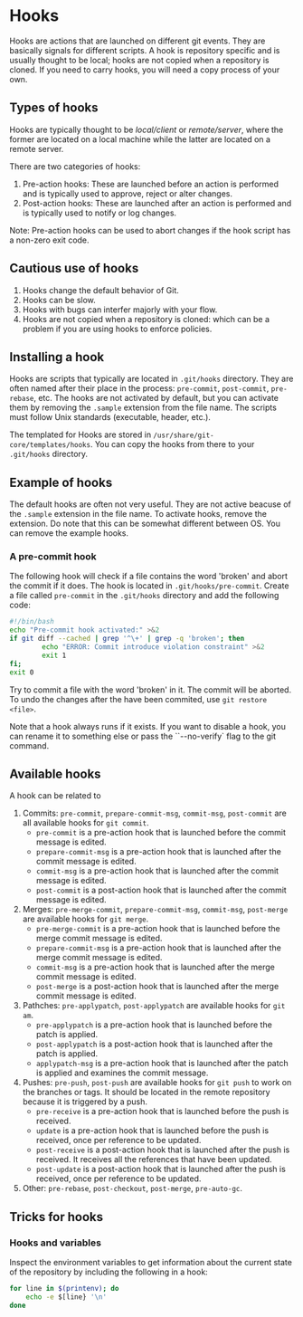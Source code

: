 # Hooks

Hooks are actions that are launched on different git events. They are basically
signals for different scripts. A hook is repository specific and is usually thought
to be local; hooks are not copied when a repository is cloned. If you need to carry hooks, you will need a copy process of your own.

## Types of hooks
Hooks are typically thought to be *local/client* or *remote/server*, where the former are located on a local machine while the latter are located on a remote server.

There are two categories of hooks:
1. Pre-action hooks: These are launched before an action is performed and is typically used to approve, reject or alter changes.
2. Post-action hooks: These are launched after an action is performed and is typically used to notify or log changes.

Note: Pre-action hooks can be used to abort changes if the hook script has a non-zero exit code.

## Cautious use of hooks
1. Hooks change the default behavior of Git.
2. Hooks can be slow.
3. Hooks with bugs can interfer majorly with your flow.
4. Hooks are not copied when a repository is cloned: which can be a problem if you are using hooks to enforce policies.

## Installing a hook
Hooks are scripts that typically are located in `.git/hooks` directory. They are often named after their place in the process: `pre-commit`, `post-commit`, `pre-rebase`, etc. The hooks are not activated by default, but you can activate them by removing the `.sample` extension from the file name. The scripts must follow Unix standards (executable, header, etc.).

The templated for Hooks are stored in `/usr/share/git-core/templates/hooks`. You can copy the hooks from there to your `.git/hooks` directory.

## Example of hooks
The default hooks are often not very useful. They are not active beacuse of the `.sample` extension in the file name. To activate hooks, remove the extension. Do note that this can be somewhat different between OS. You can remove the example hooks.

### A pre-commit hook
The following hook will check if a file contains the word 'broken' and abort the commit if it does. The hook is located in `.git/hooks/pre-commit`. Create a file called `pre-commit` in the `.git/hooks` directory and add the following code:
```bash
#!/bin/bash
echo "Pre-commit hook activated:" >&2
if git diff --cached | grep '^\+' | grep -q 'broken'; then
        echo "ERROR: Commit introduce violation constraint" >&2
        exit 1
fi;
exit 0
```
Try to commit a file with the word 'broken' in it. The commit will be aborted.
To undo the changes after the have been commited, use `git restore <file>`.

Note that a hook always runs if it exists. If you want to disable a hook, you can rename it to something else or pass the ``--no-verify` flag to the git command.

## Available hooks
A hook can be related to 
1. Commits: `pre-commit`, `prepare-commit-msg`, `commit-msg`, `post-commit` are all available hooks for `git commit`.
    - `pre-commit` is a pre-action hook that is launched before the commit message is edited.
    - `prepare-commit-msg` is a pre-action hook that is launched after the commit message is edited.
    - `commit-msg` is a pre-action hook that is launched after the commit message is edited.
    - `post-commit` is a post-action hook that is launched after the commit message is edited.
2. Merges: `pre-merge-commit`, `prepare-commit-msg`, `commit-msg`, `post-merge` are available hooks for `git merge`.
    - `pre-merge-commit` is a pre-action hook that is launched before the merge commit message is edited.
    - `prepare-commit-msg` is a pre-action hook that is launched after the merge commit message is edited.
    - `commit-msg` is a pre-action hook that is launched after the merge commit message is edited.
    - `post-merge` is a post-action hook that is launched after the merge commit message is edited.
3. Pathches: `pre-applypatch`, `post-applypatch` are available hooks for `git am`.
    - `pre-applypatch` is a pre-action hook that is launched before the patch is applied.
    - `post-applypatch` is a post-action hook that is launched after the patch is applied.
    - `applypatch-msg` is a pre-action hook that is launched after the patch is applied and examines the commit message.
3. Pushes: `pre-push`, `post-push` are available hooks for `git push` to work on the branches or tags. It should be located in the remote repository because it is triggered by a push.
    - `pre-receive` is a pre-action hook that is launched before the push is received.
    - `update` is a pre-action hook that is launched before the push is received, once per reference to be updated. 
    - `post-receive` is a post-action hook that is launched after the push is received. It receives all the references that have been updated.
    - `post-update` is a post-action hook that is launched after the push is received, once per reference to be updated.
4. Other: `pre-rebase`, `post-checkout`, `post-merge`, `pre-auto-gc`.

## Tricks for hooks

### Hooks and variables
Inspect the environment variables to get information about the current state of the repository by including the following in a hook:
```bash
for line in $(printenv); do
    echo -e $[line} '\n'
done
```


